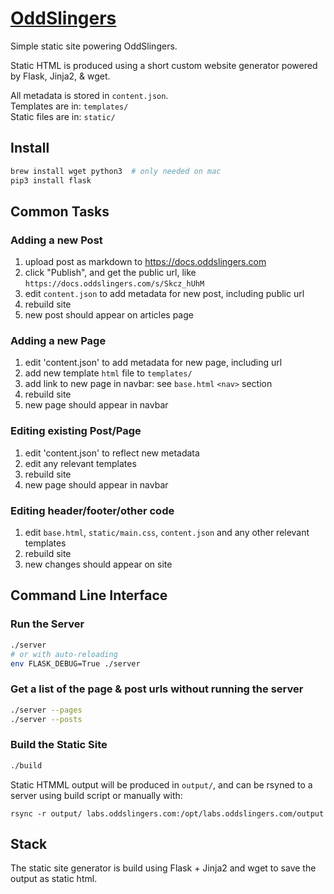 # [OddSlingers](https://labs.oddslingers.com)

Simple static site powering OddSlingers.

Static HTML is produced using a short custom website generator powered by Flask, Jinja2, & wget.
  
All metadata is stored in `content.json`.  
Templates are in: `templates/`  
Static files are in: `static/`  

## Install

```bash
brew install wget python3  # only needed on mac
pip3 install flask
```

## Common Tasks

### Adding a new Post

1. upload post as markdown to https://docs.oddslingers.com
2. click "Publish", and get the public url, like `https://docs.oddslingers.com/s/Skcz_hUhM`
3. edit `content.json` to add metadata for new post, including public url
4. rebuild site
5. new post should appear on articles page

### Adding a new Page

1. edit 'content.json' to add metadata for new page, including url
2. add new template `html` file to `templates/`
3. add link to new page in navbar: see `base.html` `<nav>` section
4. rebuild site
5. new page should appear in navbar


### Editing existing Post/Page

1. edit 'content.json' to reflect new metadata
2. edit any relevant templates
3. rebuild site
4. new page should appear in navbar

### Editing header/footer/other code

1. edit `base.html`, `static/main.css`, `content.json` and any other relevant templates
2. rebuild site
3. new changes should appear on site

## Command Line Interface

### Run the Server

```bash
./server
# or with auto-reloading
env FLASK_DEBUG=True ./server
```

### Get a list of the page & post urls without running the server

```bash
./server --pages
./server --posts
```

### Build the Static Site

```bash
./build
```
Static HTMML output will be produced in `output/`, and can be rsyned to a server using build script or manually with:

`rsync -r output/ labs.oddslingers.com:/opt/labs.oddslingers.com/output`

## Stack

The static site generator is build using Flask + Jinja2 and wget to save the output as static html.
